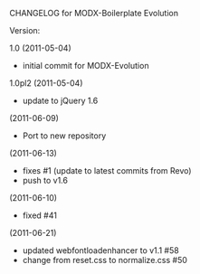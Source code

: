 CHANGELOG for MODX-Boilerplate Evolution

Version:

1.0 (2011-05-04)
+ initial commit for MODX-Evolution

1.0pl2 (2011-05-04)
* update to jQuery 1.6

(2011-06-09)
* Port to new repository

(2011-06-13)
* fixes #1 (update to latest commits from Revo)
* push to v1.6

(2011-06-10)
* fixed #41

(2011-06-21)
* updated webfontloadenhancer to v1.1 #58
* change from reset.css to normalize.css #50